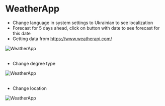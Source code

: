 # WeatherApp
* Change language in system settings to Ukrainian to see localization
* Forecast for 5 days ahead, click on button with date to see forecast for this date
* Getting data from https://www.weatherapi.com/
<img src="https://github.com/user-attachments/assets/5b7e5940-c3c0-47a1-b88d-82655fc0bf6a" title="WeatherApp">
<br/>
<br/>

- Change degree type
<img src="https://github.com/user-attachments/assets/25e812bb-fecf-4222-99f0-daea6e229e1e" title="WeatherApp">
<br/>
<br/>

- Change location
<img src="https://github.com/user-attachments/assets/ba05ae3d-057a-4fb7-8270-8eb62d014b5f" title="WeatherApp">
